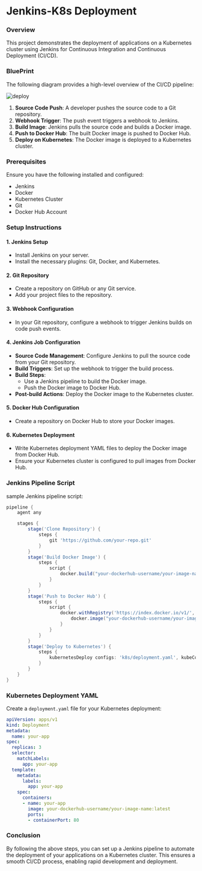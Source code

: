 # Jenkins-K8s Deployment

### Overview

This project demonstrates the deployment of applications on a Kubernetes cluster using Jenkins for Continuous Integration and Continuous Deployment (CI/CD).

### BluePrint

The following diagram provides a high-level overview of the CI/CD pipeline:

![deploy](https://github.com/alilotfi23/jenkins-K8s/assets/91953142/86eaafd7-832f-4fae-81cd-e32f58ac1e48)

1. **Source Code Push**: A developer pushes the source code to a Git repository.
2. **Webhook Trigger**: The push event triggers a webhook to Jenkins.
3. **Build Image**: Jenkins pulls the source code and builds a Docker image.
4. **Push to Docker Hub**: The built Docker image is pushed to Docker Hub.
5. **Deploy on Kubernetes**: The Docker image is deployed to a Kubernetes cluster.

### Prerequisites

Ensure you have the following installed and configured:

- Jenkins
- Docker
- Kubernetes Cluster
- Git
- Docker Hub Account

### Setup Instructions

#### 1. Jenkins Setup

- Install Jenkins on your server.
- Install the necessary plugins: Git, Docker, and Kubernetes.

#### 2. Git Repository

- Create a repository on GitHub or any Git service.
- Add your project files to the repository.

#### 3. Webhook Configuration

- In your Git repository, configure a webhook to trigger Jenkins builds on code push events.

#### 4. Jenkins Job Configuration

- **Source Code Management**: Configure Jenkins to pull the source code from your Git repository.
- **Build Triggers**: Set up the webhook to trigger the build process.
- **Build Steps**:
  - Use a Jenkins pipeline to build the Docker image.
  - Push the Docker image to Docker Hub.
- **Post-build Actions**: Deploy the Docker image to the Kubernetes cluster.

#### 5. Docker Hub Configuration

- Create a repository on Docker Hub to store your Docker images.

#### 6. Kubernetes Deployment

- Write Kubernetes deployment YAML files to deploy the Docker image from Docker Hub.
- Ensure your Kubernetes cluster is configured to pull images from Docker Hub.

### Jenkins Pipeline Script

sample Jenkins pipeline script:

```groovy
pipeline {
    agent any

    stages {
        stage('Clone Repository') {
            steps {
                git 'https://github.com/your-repo.git'
            }
        }
        stage('Build Docker Image') {
            steps {
                script {
                    docker.build("your-dockerhub-username/your-image-name:latest")
                }
            }
        }
        stage('Push to Docker Hub') {
            steps {
                script {
                    docker.withRegistry('https://index.docker.io/v1/', 'dockerhub-credentials-id') {
                        docker.image("your-dockerhub-username/your-image-name:latest").push()
                    }
                }
            }
        }
        stage('Deploy to Kubernetes') {
            steps {
                kubernetesDeploy configs: 'k8s/deployment.yaml', kubeConfig: [path: 'path/to/kubeconfig']
            }
        }
    }
}
```

### Kubernetes Deployment YAML

Create a `deployment.yaml` file for your Kubernetes deployment:

```yaml
apiVersion: apps/v1
kind: Deployment
metadata:
  name: your-app
spec:
  replicas: 3
  selector:
    matchLabels:
      app: your-app
  template:
    metadata:
      labels:
        app: your-app
    spec:
      containers:
      - name: your-app
        image: your-dockerhub-username/your-image-name:latest
        ports:
        - containerPort: 80
```

### Conclusion

By following the above steps, you can set up a Jenkins pipeline to automate the deployment of your applications on a Kubernetes cluster. This ensures a smooth CI/CD process, enabling rapid development and deployment.
